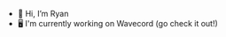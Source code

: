 - 👋 Hi, I’m Ryan
- 🖥️ I'm currently working on Wavecord (go check it out!)

<!---
RayenTellissy/RayenTellissy is a ✨ special ✨ repository because its `README.md` (this file) appears on your GitHub profile.
You can click the Preview link to take a look at your changes.
--->
